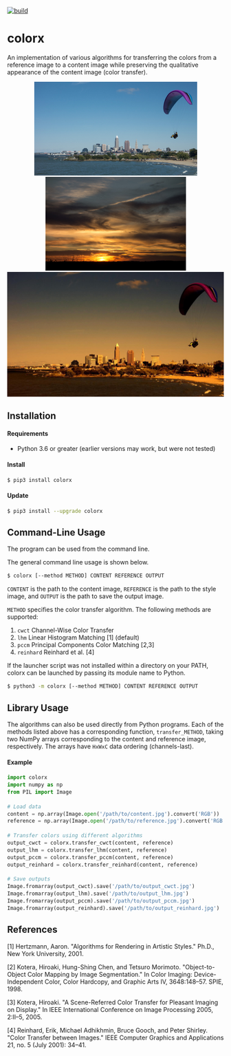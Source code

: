 [![build][badge_thumbnail]][badge_link]

# colorx

An implementation of various algorithms for transferring the colors from a reference image to a
content image while preserving the qualitative appearance of the content image (color transfer).

<div align="center">
  <a href="https://github.com/dstein64/media/blob/main/colorx/content.jpg?raw=true">
    <img src="https://github.com/dstein64/media/blob/main/colorx/content_thumbnail.jpg?raw=true" height="218"/>
  </a>
  <a href="https://github.com/dstein64/media/blob/main/colorx/reference.jpg?raw=true">
    <img src="https://github.com/dstein64/media/blob/main/colorx/reference_thumbnail.jpg?raw=true" height="218"/>
  </a>
  <br>
  <a href="https://github.com/dstein64/media/blob/main/colorx/output.jpg?raw=true">
    <img src="https://github.com/dstein64/media/blob/main/colorx/output_thumbnail.jpg?raw=true" width="710"/>
  </a>
</div>

Installation
------------

#### Requirements

- Python 3.6 or greater (earlier versions may work, but were not tested)

#### Install

```sh
$ pip3 install colorx
```

#### Update

```sh
$ pip3 install --upgrade colorx
```

Command-Line Usage
------------------

The program can be used from the command line.

The general command line usage is shown below.

```sh
$ colorx [--method METHOD] CONTENT REFERENCE OUTPUT
```

`CONTENT` is the path to the content image, `REFERENCE` is the path to the style image, and `OUTPUT`
is the path to save the output image.

`METHOD` specifies the color transfer algorithm. The following methods are supported:

1. `cwct` Channel-Wise Color Transfer
2. `lhm` Linear Histogram Matching [1] (default)
3. `pccm` Principal Components Color Matching [2,3]
4. `reinhard` Reinhard et al. [4]

If the launcher script was not installed within a directory on your PATH, colorx can be launched by
passing its module name to Python.

```sh
$ python3 -m colorx [--method METHOD] CONTENT REFERENCE OUTPUT
```

Library Usage
-------------

The algorithms can also be used directly from Python programs. Each of the methods listed above has
a corresponding function, `transfer_METHOD`, taking two NumPy arrays corresponding to the content
and reference image, respectively. The arrays have `HxWxC` data ordering (channels-last).

#### Example

```python
import colorx
import numpy as np
from PIL import Image

# Load data
content = np.array(Image.open('/path/to/content.jpg').convert('RGB'))
reference = np.array(Image.open('/path/to/reference.jpg').convert('RGB'))

# Transfer colors using different algorithms
output_cwct = colorx.transfer_cwct(content, reference)
output_lhm = colorx.transfer_lhm(content, reference)
output_pccm = colorx.transfer_pccm(content, reference)
output_reinhard = colorx.transfer_reinhard(content, reference)

# Save outputs
Image.fromarray(output_cwct).save('/path/to/output_cwct.jpg')
Image.fromarray(output_lhm).save('/path/to/output_lhm.jpg')
Image.fromarray(output_pccm).save('/path/to/output_pccm.jpg')
Image.fromarray(output_reinhard).save('/path/to/output_reinhard.jpg')
```

References
----------

[1] Hertzmann, Aaron. "Algorithms for Rendering in Artistic Styles." Ph.D., New York University,
2001.

[2] Kotera, Hiroaki, Hung-Shing Chen, and Tetsuro Morimoto. "Object-to-Object Color Mapping by Image
Segmentation." In Color Imaging: Device-Independent Color, Color Hardcopy, and Graphic Arts IV,
3648:148–57. SPIE, 1998.

[3] Kotera, Hiroaki. "A Scene-Referred Color Transfer for Pleasant Imaging on Display." In IEEE
International Conference on Image Processing 2005, 2:II–5, 2005.

[4] Reinhard, Erik, Michael Adhikhmin, Bruce Gooch, and Peter Shirley. "Color Transfer between
Images." IEEE Computer Graphics and Applications 21, no. 5 (July 2001): 34–41.

[badge_link]: https://github.com/dstein64/colorx/actions/workflows/build.yml
[badge_thumbnail]: https://github.com/dstein64/colorx/actions/workflows/build.yml/badge.svg

